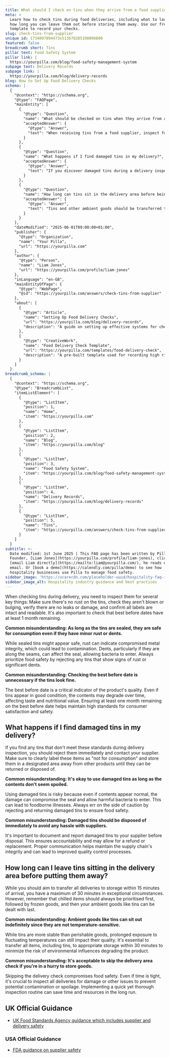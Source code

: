 ```yaml
---
title: What should I check on tins when they arrive from a food supplier?
meta: >
  Learn how to check tins during food deliveries, including what to look for and
  how long you can leave them out before storing them away. Use our free
  template to record your checks.
slug: check-tins-from-supplier
unique id: 1734097894473x513678285198096800
featured: false
breadcrumb short: Tins
pillar text: Food Safety System
pillar link: |
  https://yourpilla.com/blog/food-safety-management-system
subpage text: Delivery Records
subpage link: |
  https://yourpilla.com/blog/delivery-records
blog: How to Set Up Food Delivery Checks
schema: |
  {
    "@context": "https://schema.org",
    "@type": "FAQPage",
    "mainEntity": [
      {
        "@type": "Question",
        "name": "What should be checked on tins when they arrive from a food supplier?",
        "acceptedAnswer": {
          "@type": "Answer",
          "text": "When receiving tins from a food supplier, inspect for these key points: (1) Ensure there is no rust on the tins, as it may indicate compromised metal integrity. (2) Check that the tins are not blown or bulging, which could imply internal pressure potentially from bacterial contamination. (3) Verify there are no leaks or damage to the tins. (4) Confirm all labels are intact and readable, ensuring the best before dates have at least 1 month remaining. Always prioritise food safety by rejecting any tins that show signs of rust or significant dents."
        }
      },
      {
        "@type": "Question",
        "name": "What happens if I find damaged tins in my delivery?",
        "acceptedAnswer": {
          "@type": "Answer",
          "text": "If you discover damaged tins during a delivery inspection, immediately reject them and contact your supplier. Clearly label these items as 'not for consumption' and store them in a designated area away from other products until they can be returned or properly disposed of. Proper documentation and communication with your supplier are essential for accountability and potential refunds or replacements."
        }
      },
      {
        "@type": "Question",
        "name": "How long can tins sit in the delivery area before being put away?",
        "acceptedAnswer": {
          "@type": "Answer",
          "text": "Tins and other ambient goods should be transferred to storage within 15 minutes of delivery, with a maximum allowable time of 30 minutes in exceptional circumstances. Prioritising chilled and frozen items first is crucial, but ambient items like tins should also be stored promptly to minimise risks from environmental changes affecting product quality."
        }
      }
    ],
    "dateModified": "2025-06-01T09:00:00+01:00",
    "publisher": {
      "@type": "Organization",
      "name": "Your Pilla",
      "url": "https://yourpilla.com"
    },
    "author": {
      "@type": "Person",
      "name": "Liam Jones",
      "url": "https://yourpilla.com/profile/liam-jones"
    },
    "inLanguage": "en-GB",
    "mainEntityOfPage": {
      "@type": "WebPage",
      "@id": "https://yourpilla.com/answers/check-tins-from-supplier"
    },
    "about": [
      {
        "@type": "Article",
        "name": "Setting Up Food Delivery Checks",
        "url": "https://yourpilla.com/blog/delivery-records",
        "description": "A guide on setting up effective systems for checking food deliveries to ensure quality and safety."
      },
      {
        "@type": "CreativeWork",
        "name": "Food Delivery Check Template",
        "url": "https://yourpilla.com/templates/food-delivery-check",
        "description": "A pre-built template used for recording high risk deliveries and any issues, ensuring compliance and safety in food deliveries."
      }
    ]
  }
breadcrumb_schema: |
  {
    "@context": "https://schema.org",
    "@type": "BreadcrumbList",
    "itemListElement": [
      {
        "@type": "ListItem",
        "position": 1,
        "name": "Home",
        "item": "https://yourpilla.com"
      },
      {
        "@type": "ListItem",
        "position": 2,
        "name": "Blog",
        "item": "https://yourpilla.com/blog"
      },
      {
        "@type": "ListItem",
        "position": 3,
        "name": "Food Safety System",
        "item": "https://yourpilla.com/blog/food-safety-management-system"
      },
      {
        "@type": "ListItem",
        "position": 4,
        "name": "Delivery Records",
        "item": "https://yourpilla.com/blog/delivery-records"
      },
      {
        "@type": "ListItem",
        "position": 5,
        "name": "Tins",
        "item": "https://yourpilla.com/answers/check-tins-from-supplier"
      }
    ]
  }
subtitle: >-
  Date modified: 1st June 2025 | This FAQ page has been written by Pilla
  Founder, [Liam Jones](https://yourpilla.com/profile/liam-jones), click to
  [email Liam directly](https://mailto:liam@yourpilla.com/), he reads every
  email. Or [book a demo](https://calendly.com/pilla/demo) to see how
  hospitality businesses use Pilla to manage food safety.
sidebar_image: 'https://ucarecdn.com/placeholder-uuid/hospitality-faq-image.jpg'
sidebar_image_alt: Hospitality industry guidance and best practices
---
```

When checking tins during delivery, you need to inspect them for several key things: Make sure there's no rust on the tins, check they aren't blown or bulging, verify there are no leaks or damage, and confirm all labels are intact and readable. It's also important to check that best before dates have at least 1 month remaining.

**Common misunderstanding: As long as the tins are sealed, they are safe for consumption even if they have minor rust or dents.**

While sealed tins might appear safe, rust can indicate compromised metal integrity, which could lead to contamination. Dents, particularly if they are along the seams, can affect the seal, allowing bacteria to enter. Always prioritize food safety by rejecting any tins that show signs of rust or significant dents.

**Common misunderstanding: Checking the best before date is unnecessary if the tins look fine.**

The best before date is a critical indicator of the product's quality. Even if tins appear in good condition, the contents may degrade over time, affecting taste and nutritional value. Ensuring at least one month remaining on the best before date helps maintain high standards for consumer satisfaction and safety.

## What happens if I find damaged tins in my delivery?

If you find any tins that don't meet these standards during delivery inspection, you should reject them immediately and contact your supplier. Make sure to clearly label these items as "not for consumption" and store them in a designated area away from other products until they can be returned or disposed of.

**Common misunderstanding: It's okay to use damaged tins as long as the contents don't seem spoiled.**

Using damaged tins is risky because even if contents appear normal, the damage can compromise the seal and allow harmful bacteria to enter. This can lead to foodborne illnesses. Always err on the side of caution by rejecting and returning damaged tins to ensure food safety.

**Common misunderstanding: Damaged tins should be disposed of immediately to avoid any hassle with suppliers.**

It's important to document and report damaged tins to your supplier before disposal. This ensures accountability and may allow for a refund or replacement. Proper communication helps maintain the supply chain's integrity and can lead to improved quality control processes.

## How long can I leave tins sitting in the delivery area before putting them away?

While you should aim to transfer all deliveries to storage within 15 minutes of arrival, you have a maximum of 30 minutes in exceptional circumstances. However, remember that chilled items should always be prioritised first, followed by frozen goods, and then your ambient goods like tins can be dealt with last.

**Common misunderstanding: Ambient goods like tins can sit out indefinitely since they are not temperature-sensitive.**

While tins are more stable than perishable goods, prolonged exposure to fluctuating temperatures can still impact their quality. It's essential to transfer all items, including tins, to appropriate storage within 30 minutes to minimize the risk of environmental influences degrading the product.

**Common misunderstanding: It's acceptable to skip the delivery area check if you're in a hurry to store goods.**

Skipping the delivery check compromises food safety. Even if time is tight, it's crucial to inspect all deliveries for damage or other issues to prevent potential contamination or spoilage. Implementing a quick yet thorough inspection routine can save time and resources in the long run.

## UK Official Guidance

-   [UK Food Standards Agency guidance which includes supplier and delivery safety](https://www.food.gov.uk/business-guidance/managing-food-safety)

### USA Official Guidance

-   [FDA guidance on supplier safety](https://www.fda.gov/food/importing-food-products-united-states/industry-resources-third-party-audit-standards-and-fsma-supplier-verification-requirements)
